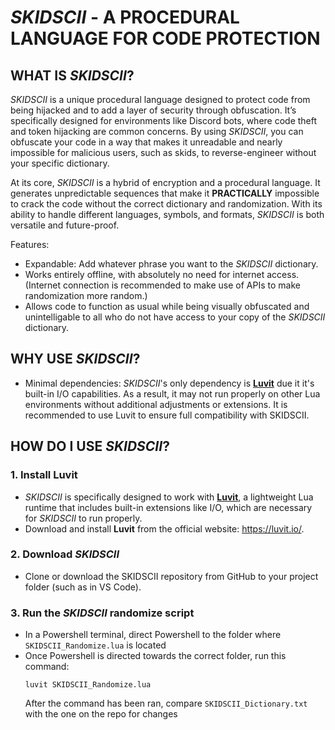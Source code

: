 # ***SKIDSCII*** **- A PROCEDURAL LANGUAGE FOR CODE PROTECTION**

## **WHAT IS** ***SKIDSCII***?
*SKIDSCII* is a unique procedural language designed to protect code from being hijacked and to add a layer of security through obfuscation. It’s specifically designed for environments like Discord bots, where code theft and token hijacking are common concerns. By using *SKIDSCII*, you can obfuscate your code in a way that makes it unreadable and nearly impossible for malicious users, such as skids, to reverse-engineer without your specific dictionary.

At its core, *SKIDSCII* is a hybrid of encryption and a procedural language. It generates unpredictable sequences that make it **PRACTICALLY** impossible to crack the code without the correct dictionary and randomization. With its ability to handle different languages, symbols, and formats, *SKIDSCII* is both versatile and future-proof.

Features:
* Expandable: Add whatever phrase you want to the *SKIDSCII* dictionary.
* Works entirely offline, with absolutely no need for internet access. (Internet connection is recommended to make use of APIs to make randomization more random.)
* Allows code to function as usual while being visually obfuscated and unintelligable to all who do not have access to your copy of the *SKIDSCII* dictionary.

## **WHY USE** ***SKIDSCII***?
* Minimal dependencies: *SKIDSCII*'s only dependency is [**Luvit**](https://luvit.io/) due it it's built-in I/O capabilities. As a result, it may not run properly on other Lua environments without additional adjustments or extensions. It is recommended to use Luvit to ensure full compatibility with SKIDSCII.

## **HOW DO I USE** ***SKIDSCII***?
### **1. Install Luvit**
* *SKIDSCII* is specifically designed to work with [**Luvit**](https://luvit.io/), a lightweight Lua runtime that includes built-in extensions like I/O, which are necessary for *SKIDSCII* to run properly.
* Download and install **Luvit** from the official website: https://luvit.io/.
### **2. Download** ***SKIDSCII***
* Clone or download the SKIDSCII repository from GitHub to your project folder (such as in VS Code).
### **3. Run the** ***SKIDSCII*** **randomize script**
* In a Powershell terminal, direct Powershell to the folder where `SKIDSCII_Randomize.lua` is located
* Once Powershell is directed towards the correct folder, run this command:
   ```
  luvit SKIDSCII_Randomize.lua
  ```
  After the command has been ran, compare `SKIDSCII_Dictionary.txt` with the one on the repo for changes
